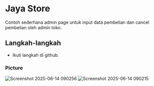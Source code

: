 # Jaya Store

Contoh sederhana admin page untuk input data pembelian dan cancel pembelian oleh admin toko.

## Langkah-langkah

- Ikuti langkah di github.

### Picture

![Screenshot 2025-06-14 090256](https://github.com/user-attachments/assets/94480a7f-ac30-47b4-9939-7a8241aee079)
![Screenshot 2025-06-14 090215](https://github.com/user-attachments/assets/ee15c5b8-bea3-4e91-a8a7-196fcdaac319)
